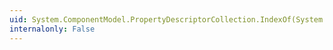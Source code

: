 ```yaml
---
uid: System.ComponentModel.PropertyDescriptorCollection.IndexOf(System.ComponentModel.PropertyDescriptor)
internalonly: False
---
```


